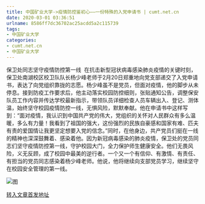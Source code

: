 ```yaml
---
title: 中国矿业大学->疫情防控鉴初心——一份特殊的入党申请书 | cumt.net.cn
date: 2020-03-01 03:36:51
urlname: 8586ff7dc36702ac25acdd5a2c115739
tags: 
- 中国矿业大学
categories:
- cumt.net.cn
- 中国矿业大学
---
```

保卫处同志坚守疫情防控第一线  在抗击新型冠状病毒感染肺炎疫情的关键时刻，保卫处南湖校区校卫队队长杨少峰老师于2月20日郑重地向党支部递交了入党申请书，表达了向党组织靠拢的志愿。杨少峰虽不是党员，但面对疫情，他的脚步从未停息。接到防疫工作要求后，他主动落实校园防控细则，张贴通知公告，调整保安队员工作内容并传达学校最新指示，带领队员详细检查人员车辆出入、登记、测体温，始终坚守校园疫情防控一线，无惧风险，默默奉献。他在申请书中这样写到：“面对疫情，我认识到中国共产党的伟大，党组织的关怀对人民群众有多么温暖，多么有力量！我看到了祖国的强大，这份强烈的民族自豪感和国家有难、匹夫有责的爱国情让我更坚定想要入党的信念。”同时，在他身边，共产党员们挺在一线的精神也深深鼓舞着、感染着他。因为新冠病毒感染的肺炎疫情，保卫处的党员同志们坚守疫情防控第一线，守护校园大门，全力保护师生健康安全。他们无畏风险，义无反顾，成了校园中最美的逆行者。一个又一个有信仰、有激情、有责任、有担当的党员同志感染着杨少峰老师。他说，他将继续向支部党员学习，继续坚守在校园安全管理的第一线。  

![图](http://xwzx.cumt.edu.cn/_upload/article/images/bd/c9/b1faa62e41b5a09a5a5d8cb62fef/2af2f8b6-0268-4b37-a325-c6a150a8698e.png)

[转入文章首发地址](http://xwzx.cumt.edu.cn/88/dc/c523a559324/page.htm)